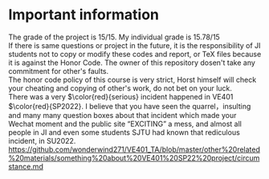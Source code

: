 # Important information
The grade of the project is 15/15. My individual grade is 15.78/15\
If there is same questions or project in the future, it is the responsibility of JI students not to copy or modify these codes and report, or TeX files because it is against the Honor Code. The owner of this repository dosen't take any commitment for other's faults.\
The honor code policy of this course is very strict, Horst himself will check your cheating and copying of other's work, do not bet on your luck.\
There was a very $\color{red}{serious} incident happened in VE401  $\color{red}{SP2022}.
I believe that you have seen the quarrel，insulting and many many question boxes about that incident which made your Wechat moment and the public site “EXCITING” a mess, and almost all people in JI and even some students SJTU had known that rediculous incident, in SU2022.
https://github.com/wonderwind271/VE401_TA/blob/master/other%20related%20materials/something%20about%20VE401%20SP22%20project/circumstance.md

